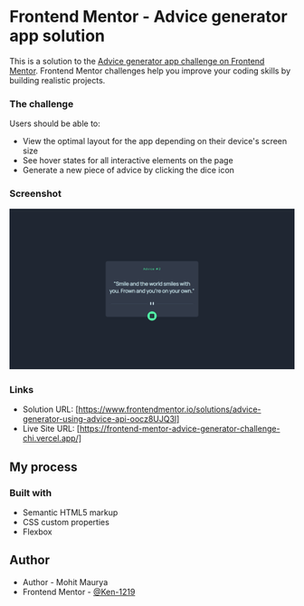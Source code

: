 # Frontend Mentor - Advice generator app solution

This is a solution to the [Advice generator app challenge on Frontend Mentor](https://www.frontendmentor.io/challenges/advice-generator-app-QdUG-13db). Frontend Mentor challenges help you improve your coding skills by building realistic projects.


### The challenge

Users should be able to:

- View the optimal layout for the app depending on their device's screen size
- See hover states for all interactive elements on the page
- Generate a new piece of advice by clicking the dice icon


### Screenshot

![design-preview](image.png)

### Links

- Solution URL: [https://www.frontendmentor.io/solutions/advice-generator-using-advice-api-oocz8UJQ3l]
- Live Site URL: [https://frontend-mentor-advice-generator-challenge-chi.vercel.app/]

## My process

### Built with

- Semantic HTML5 markup
- CSS custom properties
- Flexbox

## Author

- Author - Mohit Maurya
- Frontend Mentor - [@Ken-1219](https://www.frontendmentor.io/profile/Ken-1219)